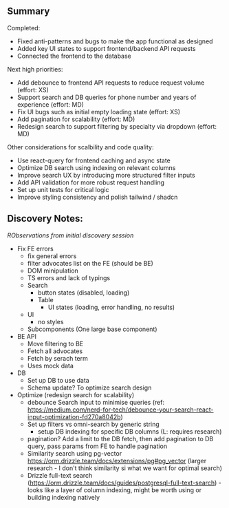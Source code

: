 ## Summary

Completed:

-   Fixed anti-patterns and bugs to make the app functional as designed
-   Added key UI states to support frontend/backend API requests
-   Connected the frontend to the database

Next high priorities:

-   Add debounce to frontend API requests to reduce request volume (effort: XS)
-   Support search and DB queries for phone number and years of experience (effort: MD)
-   Fix UI bugs such as initial empty loading state (effort: XS)
-   Add pagination for scalability (effort: MD)
-   Redesign search to support filtering by specialty via dropdown (effort: MD)

Other considerations for scalbility and code quality:

-   Use react-query for frontend caching and async state
-   Optimize DB search using indexing on relevant columns
-   Improve search UX by introducing more structured filter inputs
-   Add API validation for more robust request handling
-   Set up unit tests for critical logic
-   Improve styling consistency and polish tailwind / shadcn

## Discovery Notes:

_RObservations from initial discovery session_

-   Fix FE errors
    -   fix general errors
    -   filter advocates list on the FE (should be BE)
    -   DOM minipulation
    -   TS errors and lack of typings
    -   Search
        -   button states (disabled, loading)
        -   Table
            -   UI states (loading, error handling, no results)
    -   UI
        -   no styles
    -   Subcomponents (One large base component)
-   BE API
    -   Move filtering to BE
    -   Fetch all advocates
    -   Fetch by serach term
    -   Uses mock data
-   DB
    -   Set up DB to use data
    -   Schema update? To optimize search design
-   Optimize (redesign search for scalability)
    -   debounce Search input to minimise queries (ref: https://medium.com/nerd-for-tech/debounce-your-search-react-input-optimization-fd270a8042b)
    -   Set up filters vs omni-search by generic string
        -   setup DB indexing for specific DB columns (L: requires research)
    -   pagination? Add a limit to the DB fetch, then add pagination to DB query, pass params from FE to handle pagination
    -   Similarity search using pg-vector https://orm.drizzle.team/docs/extensions/pg#pg_vector (larger research - I don't think similarity si what we want for optimal search)
    -   Drizzle full-text search (https://orm.drizzle.team/docs/guides/postgresql-full-text-search) - looks like a layer of column indexing, might be worth using or building indexing natively

